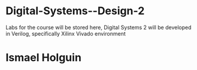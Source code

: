 # Digital-Systems--Design-2
Labs for the course will be stored here, Digital Systems 2 will be developed in Verilog, specifically Xilinx Vivado environment
# Ismael Holguin
